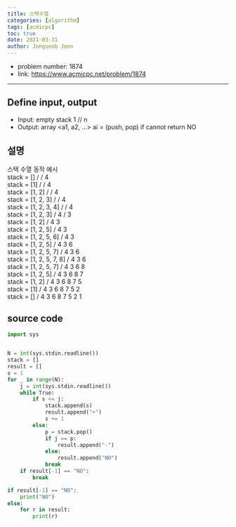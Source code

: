 ```yaml
---
title: 스택수열
categories: [algorithm]
tags: [acmicpc]
toc: true
date: 2021-03-31
author: Jongseob Jeon
---
```



- problem number: 1874  
- link: https://www.acmicpc.net/problem/1874  

---

## Define input, output
- Input: empty stack 1 // n  
- Output: array <a1, a2, ...> ai = (push, pop) if cannot return NO  

## 설명
스택 수열 동작 예시  
stack = [] /  / 4  
stack = [1] /  / 4  
stack = [1, 2] /  / 4  
stack = [1, 2, 3] /  / 4  
stack = [1, 2, 3, 4] /  / 4  
stack = [1, 2, 3] / 4 / 3  
stack = [1, 2] / 4 3  
stack = [1, 2, 5] / 4 3  
stack = [1, 2, 5, 6] / 4 3  
stack = [1, 2, 5] / 4 3 6  
stack = [1, 2, 5, 7] / 4 3 6  
stack = [1, 2, 5, 7, 8] / 4 3 6  
stack = [1, 2, 5, 7] / 4 3 6 8  
stack = [1, 2, 5] / 4 3 6 8 7  
stack = [1, 2] / 4 3 6 8 7 5  
stack = [1] / 4 3 6 8 7 5 2  
stack = [] / 4 3 6 8 7 5 2 1  

## source code 
```python
import sys


N = int(sys.stdin.readline())
stack = []
result = []
s = 1
for _ in range(N):
    j = int(sys.stdin.readline())
    while True:
        if s <= j:
            stack.append(s)
            result.append("+")
            s += 1
        else:
            p = stack.pop()
            if j == p:
                result.append("-")
            else:
                result.append("NO")
            break
    if result[-1] == "NO":
        break

if result[-1] == "NO":
    print("NO")
else:
    for r in result:
        print(r)
```
